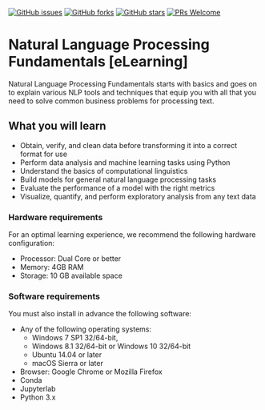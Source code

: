 [![GitHub issues](https://img.shields.io/github/issues/TrainingByPackt/Natural-Language-Processing-Fundamentals-eLearning.svg)](https://github.com/TrainingByPackt/Natural-Language-Processing-Fundamentals-eLearning/issues)
[![GitHub forks](https://img.shields.io/github/forks/TrainingByPackt/Natural-Language-Processing-Fundamentals-eLearning.svg)](https://github.com/TrainingByPackt/Natural-Language-Processing-Fundamentals-eLearning/network)
[![GitHub stars](https://img.shields.io/github/stars/TrainingByPackt/Natural-Language-Processing-Fundamentals-eLearning.svg)](https://github.com/TrainingByPackt/Natural-Language-Processing-Fundamentals-eLearning/stargazers)
[![PRs Welcome](https://img.shields.io/badge/PRs-welcome-brightgreen.svg)](https://github.com/TrainingByPackt/Natural-Language-Processing-Fundamentals-eLearning/pulls)


# Natural Language Processing Fundamentals [eLearning]
Natural Language Processing Fundamentals starts with basics and goes on to explain various NLP tools and techniques that equip you with all that you need to solve common business problems for processing text.

## What you will learn
* Obtain, verify, and clean data before transforming it into a correct format for use
* Perform data analysis and machine learning tasks using Python
* Understand the basics of computational linguistics
* Build models for general natural language processing tasks
* Evaluate the performance of a model with the right metrics
* Visualize, quantify, and perform exploratory analysis from any text data

### Hardware requirements
For an optimal learning experience, we recommend the following hardware configuration:
* Processor: Dual Core or better
* Memory: 4GB RAM
* Storage: 10 GB available space

### Software requirements
You must also install in advance the following software:
* Any of the following operating systems: 
  * Windows 7 SP1 32/64-bit, 
  * Windows 8.1 32/64-bit or Windows 10 32/64-bit
  * Ubuntu 14.04 or later
  * macOS Sierra or later
* Browser: Google Chrome or Mozilla Firefox
* Conda
* Jupyterlab
* Python 3.x
